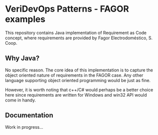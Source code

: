 # VeriDevOps Patterns - FAGOR examples

This repository contains Java implementation of Requirement as Code concept, where requirements are provided by Fagor Electrodoméstico, S. Coop.

## Why Java?

No specific reason. The core idea of this implementation is to capture the object oriented nature of requirements in the FAGOR case. Any other language supporting object oriented programming would be just as fine.

However, it is worth noting that c++/C# would perhaps be a better choice here since requirements are written for Windows and win32 API would come in handy.

## Documentation

Work in progress...
